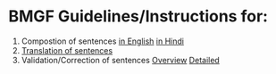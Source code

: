 # BMGF Guidelines/Instructions for:
1. Compostion of sentences [in English](ENGLISH_V.1_GENERAL_INSTRUCTIONS_FOR_SENTENCE_COMPOSITION(domains).pdf) [in Hindi](HINDI_V.1_GENERAL_INSTRUCTIONS_FOR_SENTENCE_COMPOSITION(domains).pdf)
2. [Translation of sentences](GENERAL_INSTRUCTIONS_FOR_SENTENCE_COMPOSITION_SHEETS_हिंदी_ENGLISH.pdf)
3. Validation/Correction of sentences [Overview](Sentence_VALIDATION_INSTRUCTIONS.pdf) [Detailed](SENTENCE_CHECKS_20K_2L_INSTRUCTIONS.pdf)
